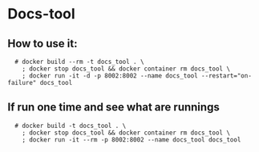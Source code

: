 # Docs-tool

## How to use it:

```
  # docker build --rm -t docs_tool . \
    ; docker stop docs_tool && docker container rm docs_tool \
    ; docker run -it -d -p 8002:8002 --name docs_tool --restart="on-failure" docs_tool
```

## If run one time and see what are runnings
```
  # docker build -t docs_tool . \
    ; docker stop docs_tool && docker container rm docs_tool \
    ; docker run -it --rm -p 8002:8002 --name docs_tool docs_tool  
```
